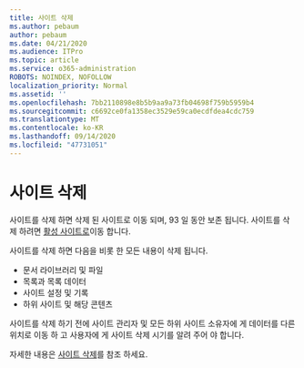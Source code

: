 ```yaml
---
title: 사이트 삭제
ms.author: pebaum
author: pebaum
ms.date: 04/21/2020
ms.audience: ITPro
ms.topic: article
ms.service: o365-administration
ROBOTS: NOINDEX, NOFOLLOW
localization_priority: Normal
ms.assetid: ''
ms.openlocfilehash: 7bb2110898e8b5b9aa9a73fb04698f759b5959b4
ms.sourcegitcommit: c6692ce0fa1358ec3529e59ca0ecdfdea4cdc759
ms.translationtype: MT
ms.contentlocale: ko-KR
ms.lasthandoff: 09/14/2020
ms.locfileid: "47731051"
---
```

# <a name="delete-a-site"></a>사이트 삭제

사이트를 삭제 하면 삭제 된 사이트로 이동 되며, 93 일 동안 보존 됩니다. 사이트를 삭제 하려면 [활성 사이트로](https://admin.microsoft.com/sharepoint?page=sitemanagement&modern=true)이동 합니다. 

사이트를 삭제 하면 다음을 비롯 한 모든 내용이 삭제 됩니다.

- 문서 라이브러리 및 파일
- 목록과 목록 데이터
- 사이트 설정 및 기록
- 하위 사이트 및 해당 콘텐츠

사이트를 삭제 하기 전에 사이트 관리자 및 모든 하위 사이트 소유자에 게 데이터를 다른 위치로 이동 하 고 사용자에 게 사이트 삭제 시기를 알려 주어 야 합니다.

자세한 내용은 [사이트 삭제](https://docs.microsoft.com/sharepoint/delete-site-collection)를 참조 하세요.
